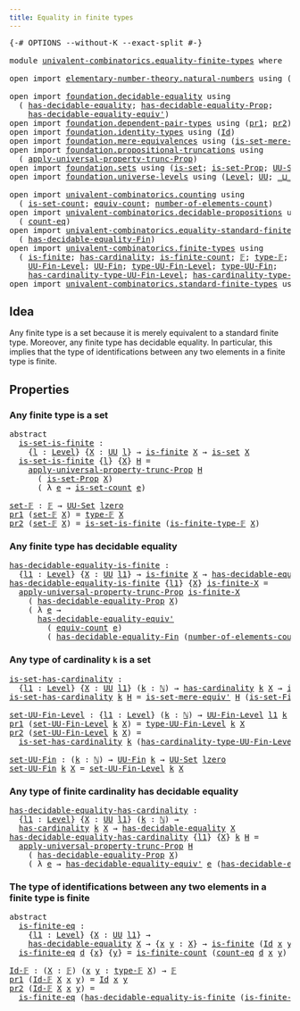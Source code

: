 ```yaml
---
title: Equality in finite types
---
```


<pre class="Agda"><a id="50" class="Symbol">{-#</a> <a id="54" class="Keyword">OPTIONS</a> <a id="62" class="Pragma">--without-K</a> <a id="74" class="Pragma">--exact-split</a> <a id="88" class="Symbol">#-}</a>

<a id="93" class="Keyword">module</a> <a id="100" href="univalent-combinatorics.equality-finite-types.html" class="Module">univalent-combinatorics.equality-finite-types</a> <a id="146" class="Keyword">where</a>

<a id="153" class="Keyword">open</a> <a id="158" class="Keyword">import</a> <a id="165" href="elementary-number-theory.natural-numbers.html" class="Module">elementary-number-theory.natural-numbers</a> <a id="206" class="Keyword">using</a> <a id="212" class="Symbol">(</a><a id="213" href="elementary-number-theory.natural-numbers.html#1530" class="Datatype">ℕ</a><a id="214" class="Symbol">)</a>

<a id="217" class="Keyword">open</a> <a id="222" class="Keyword">import</a> <a id="229" href="foundation.decidable-equality.html" class="Module">foundation.decidable-equality</a> <a id="259" class="Keyword">using</a>
  <a id="267" class="Symbol">(</a> <a id="269" href="foundation.decidable-equality.html#1799" class="Function">has-decidable-equality</a><a id="291" class="Symbol">;</a> <a id="293" href="foundation.decidable-equality.html#7773" class="Function">has-decidable-equality-Prop</a><a id="320" class="Symbol">;</a>
    <a id="326" href="foundation.decidable-equality.html#4824" class="Function">has-decidable-equality-equiv&#39;</a><a id="355" class="Symbol">)</a>
<a id="357" class="Keyword">open</a> <a id="362" class="Keyword">import</a> <a id="369" href="foundation.dependent-pair-types.html" class="Module">foundation.dependent-pair-types</a> <a id="401" class="Keyword">using</a> <a id="407" class="Symbol">(</a><a id="408" href="foundation-core.dependent-pair-types.html#605" class="Field">pr1</a><a id="411" class="Symbol">;</a> <a id="413" href="foundation-core.dependent-pair-types.html#617" class="Field">pr2</a><a id="416" class="Symbol">)</a>
<a id="418" class="Keyword">open</a> <a id="423" class="Keyword">import</a> <a id="430" href="foundation.identity-types.html" class="Module">foundation.identity-types</a> <a id="456" class="Keyword">using</a> <a id="462" class="Symbol">(</a><a id="463" href="foundation-core.identity-types.html#1767" class="Datatype">Id</a><a id="465" class="Symbol">)</a>
<a id="467" class="Keyword">open</a> <a id="472" class="Keyword">import</a> <a id="479" href="foundation.mere-equivalences.html" class="Module">foundation.mere-equivalences</a> <a id="508" class="Keyword">using</a> <a id="514" class="Symbol">(</a><a id="515" href="foundation.mere-equivalences.html#3474" class="Function">is-set-mere-equiv&#39;</a><a id="533" class="Symbol">)</a>
<a id="535" class="Keyword">open</a> <a id="540" class="Keyword">import</a> <a id="547" href="foundation.propositional-truncations.html" class="Module">foundation.propositional-truncations</a> <a id="584" class="Keyword">using</a>
  <a id="592" class="Symbol">(</a> <a id="594" href="foundation.propositional-truncations.html#5611" class="Function">apply-universal-property-trunc-Prop</a><a id="629" class="Symbol">)</a>
<a id="631" class="Keyword">open</a> <a id="636" class="Keyword">import</a> <a id="643" href="foundation.sets.html" class="Module">foundation.sets</a> <a id="659" class="Keyword">using</a> <a id="665" class="Symbol">(</a><a id="666" href="foundation-core.sets.html#1113" class="Function">is-set</a><a id="672" class="Symbol">;</a> <a id="674" href="foundation.sets.html#2425" class="Function">is-set-Prop</a><a id="685" class="Symbol">;</a> <a id="687" href="foundation-core.sets.html#1190" class="Function">UU-Set</a><a id="693" class="Symbol">)</a>
<a id="695" class="Keyword">open</a> <a id="700" class="Keyword">import</a> <a id="707" href="foundation.universe-levels.html" class="Module">foundation.universe-levels</a> <a id="734" class="Keyword">using</a> <a id="740" class="Symbol">(</a><a id="741" href="Agda.Primitive.html#597" class="Postulate">Level</a><a id="746" class="Symbol">;</a> <a id="748" href="foundation-core.universe-levels.html#235" class="Primitive">UU</a><a id="750" class="Symbol">;</a> <a id="752" href="Agda.Primitive.html#810" class="Primitive Operator">_⊔_</a><a id="755" class="Symbol">;</a> <a id="757" href="Agda.Primitive.html#764" class="Primitive">lzero</a><a id="762" class="Symbol">)</a>

<a id="765" class="Keyword">open</a> <a id="770" class="Keyword">import</a> <a id="777" href="univalent-combinatorics.counting.html" class="Module">univalent-combinatorics.counting</a> <a id="810" class="Keyword">using</a>
  <a id="818" class="Symbol">(</a> <a id="820" href="univalent-combinatorics.counting.html#2757" class="Function">is-set-count</a><a id="832" class="Symbol">;</a> <a id="834" href="univalent-combinatorics.counting.html#2098" class="Function">equiv-count</a><a id="845" class="Symbol">;</a> <a id="847" href="univalent-combinatorics.counting.html#2029" class="Function">number-of-elements-count</a><a id="871" class="Symbol">)</a>
<a id="873" class="Keyword">open</a> <a id="878" class="Keyword">import</a> <a id="885" href="univalent-combinatorics.decidable-propositions.html" class="Module">univalent-combinatorics.decidable-propositions</a> <a id="932" class="Keyword">using</a>
  <a id="940" class="Symbol">(</a> <a id="942" href="univalent-combinatorics.decidable-propositions.html#2364" class="Function">count-eq</a><a id="950" class="Symbol">)</a>
<a id="952" class="Keyword">open</a> <a id="957" class="Keyword">import</a> <a id="964" href="univalent-combinatorics.equality-standard-finite-types.html" class="Module">univalent-combinatorics.equality-standard-finite-types</a> <a id="1019" class="Keyword">using</a>
  <a id="1027" class="Symbol">(</a> <a id="1029" href="univalent-combinatorics.equality-standard-finite-types.html#2988" class="Function">has-decidable-equality-Fin</a><a id="1055" class="Symbol">)</a>
<a id="1057" class="Keyword">open</a> <a id="1062" class="Keyword">import</a> <a id="1069" href="univalent-combinatorics.finite-types.html" class="Module">univalent-combinatorics.finite-types</a> <a id="1106" class="Keyword">using</a>
  <a id="1114" class="Symbol">(</a> <a id="1116" href="univalent-combinatorics.finite-types.html#4004" class="Function">is-finite</a><a id="1125" class="Symbol">;</a> <a id="1127" href="univalent-combinatorics.finite-types.html#5078" class="Function">has-cardinality</a><a id="1142" class="Symbol">;</a> <a id="1144" href="univalent-combinatorics.finite-types.html#4243" class="Function">is-finite-count</a><a id="1159" class="Symbol">;</a> <a id="1161" href="univalent-combinatorics.finite-types.html#4743" class="Function">𝔽</a><a id="1162" class="Symbol">;</a> <a id="1164" href="univalent-combinatorics.finite-types.html#4782" class="Function">type-𝔽</a><a id="1170" class="Symbol">;</a> <a id="1172" href="univalent-combinatorics.finite-types.html#4827" class="Function">is-finite-type-𝔽</a><a id="1188" class="Symbol">;</a>
    <a id="1194" href="univalent-combinatorics.finite-types.html#5255" class="Function">UU-Fin-Level</a><a id="1206" class="Symbol">;</a> <a id="1208" href="univalent-combinatorics.finite-types.html#5722" class="Function">UU-Fin</a><a id="1214" class="Symbol">;</a> <a id="1216" href="univalent-combinatorics.finite-types.html#5350" class="Function">type-UU-Fin-Level</a><a id="1233" class="Symbol">;</a> <a id="1235" href="univalent-combinatorics.finite-types.html#5784" class="Function">type-UU-Fin</a><a id="1246" class="Symbol">;</a>
    <a id="1252" href="univalent-combinatorics.finite-types.html#5458" class="Function">has-cardinality-type-UU-Fin-Level</a><a id="1285" class="Symbol">;</a> <a id="1287" href="univalent-combinatorics.finite-types.html#5864" class="Function">has-cardinality-type-UU-Fin</a><a id="1314" class="Symbol">)</a>
<a id="1316" class="Keyword">open</a> <a id="1321" class="Keyword">import</a> <a id="1328" href="univalent-combinatorics.standard-finite-types.html" class="Module">univalent-combinatorics.standard-finite-types</a> <a id="1374" class="Keyword">using</a> <a id="1380" class="Symbol">(</a><a id="1381" href="univalent-combinatorics.standard-finite-types.html#2445" class="Function">is-set-Fin</a><a id="1391" class="Symbol">)</a>
</pre>
## Idea

Any finite type is a set because it is merely equivalent to a standard finite type. Moreover, any finite type has decidable equality. In particular, this implies that the type of identifications between any two elements in a finite type is finite.

## Properties

### Any finite type is a set

<pre class="Agda"><a id="1709" class="Keyword">abstract</a>
  <a id="is-set-is-finite"></a><a id="1720" href="univalent-combinatorics.equality-finite-types.html#1720" class="Function">is-set-is-finite</a> <a id="1737" class="Symbol">:</a>
    <a id="1743" class="Symbol">{</a><a id="1744" href="univalent-combinatorics.equality-finite-types.html#1744" class="Bound">l</a> <a id="1746" class="Symbol">:</a> <a id="1748" href="Agda.Primitive.html#597" class="Postulate">Level</a><a id="1753" class="Symbol">}</a> <a id="1755" class="Symbol">{</a><a id="1756" href="univalent-combinatorics.equality-finite-types.html#1756" class="Bound">X</a> <a id="1758" class="Symbol">:</a> <a id="1760" href="foundation-core.universe-levels.html#235" class="Primitive">UU</a> <a id="1763" href="univalent-combinatorics.equality-finite-types.html#1744" class="Bound">l</a><a id="1764" class="Symbol">}</a> <a id="1766" class="Symbol">→</a> <a id="1768" href="univalent-combinatorics.finite-types.html#4004" class="Function">is-finite</a> <a id="1778" href="univalent-combinatorics.equality-finite-types.html#1756" class="Bound">X</a> <a id="1780" class="Symbol">→</a> <a id="1782" href="foundation-core.sets.html#1113" class="Function">is-set</a> <a id="1789" href="univalent-combinatorics.equality-finite-types.html#1756" class="Bound">X</a>
  <a id="1793" href="univalent-combinatorics.equality-finite-types.html#1720" class="Function">is-set-is-finite</a> <a id="1810" class="Symbol">{</a><a id="1811" href="univalent-combinatorics.equality-finite-types.html#1811" class="Bound">l</a><a id="1812" class="Symbol">}</a> <a id="1814" class="Symbol">{</a><a id="1815" href="univalent-combinatorics.equality-finite-types.html#1815" class="Bound">X</a><a id="1816" class="Symbol">}</a> <a id="1818" href="univalent-combinatorics.equality-finite-types.html#1818" class="Bound">H</a> <a id="1820" class="Symbol">=</a>
    <a id="1826" href="foundation.propositional-truncations.html#5611" class="Function">apply-universal-property-trunc-Prop</a> <a id="1862" href="univalent-combinatorics.equality-finite-types.html#1818" class="Bound">H</a>
      <a id="1870" class="Symbol">(</a> <a id="1872" href="foundation.sets.html#2425" class="Function">is-set-Prop</a> <a id="1884" href="univalent-combinatorics.equality-finite-types.html#1815" class="Bound">X</a><a id="1885" class="Symbol">)</a>
      <a id="1893" class="Symbol">(</a> <a id="1895" class="Symbol">λ</a> <a id="1897" href="univalent-combinatorics.equality-finite-types.html#1897" class="Bound">e</a> <a id="1899" class="Symbol">→</a> <a id="1901" href="univalent-combinatorics.counting.html#2757" class="Function">is-set-count</a> <a id="1914" href="univalent-combinatorics.equality-finite-types.html#1897" class="Bound">e</a><a id="1915" class="Symbol">)</a>

<a id="set-𝔽"></a><a id="1918" href="univalent-combinatorics.equality-finite-types.html#1918" class="Function">set-𝔽</a> <a id="1924" class="Symbol">:</a> <a id="1926" href="univalent-combinatorics.finite-types.html#4743" class="Function">𝔽</a> <a id="1928" class="Symbol">→</a> <a id="1930" href="foundation-core.sets.html#1190" class="Function">UU-Set</a> <a id="1937" href="Agda.Primitive.html#764" class="Primitive">lzero</a>
<a id="1943" href="foundation-core.dependent-pair-types.html#605" class="Field">pr1</a> <a id="1947" class="Symbol">(</a><a id="1948" href="univalent-combinatorics.equality-finite-types.html#1918" class="Function">set-𝔽</a> <a id="1954" href="univalent-combinatorics.equality-finite-types.html#1954" class="Bound">X</a><a id="1955" class="Symbol">)</a> <a id="1957" class="Symbol">=</a> <a id="1959" href="univalent-combinatorics.finite-types.html#4782" class="Function">type-𝔽</a> <a id="1966" href="univalent-combinatorics.equality-finite-types.html#1954" class="Bound">X</a>
<a id="1968" href="foundation-core.dependent-pair-types.html#617" class="Field">pr2</a> <a id="1972" class="Symbol">(</a><a id="1973" href="univalent-combinatorics.equality-finite-types.html#1918" class="Function">set-𝔽</a> <a id="1979" href="univalent-combinatorics.equality-finite-types.html#1979" class="Bound">X</a><a id="1980" class="Symbol">)</a> <a id="1982" class="Symbol">=</a> <a id="1984" href="univalent-combinatorics.equality-finite-types.html#1720" class="Function">is-set-is-finite</a> <a id="2001" class="Symbol">(</a><a id="2002" href="univalent-combinatorics.finite-types.html#4827" class="Function">is-finite-type-𝔽</a> <a id="2019" href="univalent-combinatorics.equality-finite-types.html#1979" class="Bound">X</a><a id="2020" class="Symbol">)</a>
</pre>
### Any finite type has decidable equality

<pre class="Agda"><a id="has-decidable-equality-is-finite"></a><a id="2079" href="univalent-combinatorics.equality-finite-types.html#2079" class="Function">has-decidable-equality-is-finite</a> <a id="2112" class="Symbol">:</a>
  <a id="2116" class="Symbol">{</a><a id="2117" href="univalent-combinatorics.equality-finite-types.html#2117" class="Bound">l1</a> <a id="2120" class="Symbol">:</a> <a id="2122" href="Agda.Primitive.html#597" class="Postulate">Level</a><a id="2127" class="Symbol">}</a> <a id="2129" class="Symbol">{</a><a id="2130" href="univalent-combinatorics.equality-finite-types.html#2130" class="Bound">X</a> <a id="2132" class="Symbol">:</a> <a id="2134" href="foundation-core.universe-levels.html#235" class="Primitive">UU</a> <a id="2137" href="univalent-combinatorics.equality-finite-types.html#2117" class="Bound">l1</a><a id="2139" class="Symbol">}</a> <a id="2141" class="Symbol">→</a> <a id="2143" href="univalent-combinatorics.finite-types.html#4004" class="Function">is-finite</a> <a id="2153" href="univalent-combinatorics.equality-finite-types.html#2130" class="Bound">X</a> <a id="2155" class="Symbol">→</a> <a id="2157" href="foundation.decidable-equality.html#1799" class="Function">has-decidable-equality</a> <a id="2180" href="univalent-combinatorics.equality-finite-types.html#2130" class="Bound">X</a>
<a id="2182" href="univalent-combinatorics.equality-finite-types.html#2079" class="Function">has-decidable-equality-is-finite</a> <a id="2215" class="Symbol">{</a><a id="2216" href="univalent-combinatorics.equality-finite-types.html#2216" class="Bound">l1</a><a id="2218" class="Symbol">}</a> <a id="2220" class="Symbol">{</a><a id="2221" href="univalent-combinatorics.equality-finite-types.html#2221" class="Bound">X</a><a id="2222" class="Symbol">}</a> <a id="2224" href="univalent-combinatorics.equality-finite-types.html#2224" class="Bound">is-finite-X</a> <a id="2236" class="Symbol">=</a>
  <a id="2240" href="foundation.propositional-truncations.html#5611" class="Function">apply-universal-property-trunc-Prop</a> <a id="2276" href="univalent-combinatorics.equality-finite-types.html#2224" class="Bound">is-finite-X</a>
    <a id="2292" class="Symbol">(</a> <a id="2294" href="foundation.decidable-equality.html#7773" class="Function">has-decidable-equality-Prop</a> <a id="2322" href="univalent-combinatorics.equality-finite-types.html#2221" class="Bound">X</a><a id="2323" class="Symbol">)</a>
    <a id="2329" class="Symbol">(</a> <a id="2331" class="Symbol">λ</a> <a id="2333" href="univalent-combinatorics.equality-finite-types.html#2333" class="Bound">e</a> <a id="2335" class="Symbol">→</a>
      <a id="2343" href="foundation.decidable-equality.html#4824" class="Function">has-decidable-equality-equiv&#39;</a>
        <a id="2381" class="Symbol">(</a> <a id="2383" href="univalent-combinatorics.counting.html#2098" class="Function">equiv-count</a> <a id="2395" href="univalent-combinatorics.equality-finite-types.html#2333" class="Bound">e</a><a id="2396" class="Symbol">)</a>
        <a id="2406" class="Symbol">(</a> <a id="2408" href="univalent-combinatorics.equality-standard-finite-types.html#2988" class="Function">has-decidable-equality-Fin</a> <a id="2435" class="Symbol">(</a><a id="2436" href="univalent-combinatorics.counting.html#2029" class="Function">number-of-elements-count</a> <a id="2461" href="univalent-combinatorics.equality-finite-types.html#2333" class="Bound">e</a><a id="2462" class="Symbol">)))</a>
</pre>
### Any type of cardinality `k` is a set

<pre class="Agda"><a id="is-set-has-cardinality"></a><a id="2521" href="univalent-combinatorics.equality-finite-types.html#2521" class="Function">is-set-has-cardinality</a> <a id="2544" class="Symbol">:</a>
  <a id="2548" class="Symbol">{</a><a id="2549" href="univalent-combinatorics.equality-finite-types.html#2549" class="Bound">l1</a> <a id="2552" class="Symbol">:</a> <a id="2554" href="Agda.Primitive.html#597" class="Postulate">Level</a><a id="2559" class="Symbol">}</a> <a id="2561" class="Symbol">{</a><a id="2562" href="univalent-combinatorics.equality-finite-types.html#2562" class="Bound">X</a> <a id="2564" class="Symbol">:</a> <a id="2566" href="foundation-core.universe-levels.html#235" class="Primitive">UU</a> <a id="2569" href="univalent-combinatorics.equality-finite-types.html#2549" class="Bound">l1</a><a id="2571" class="Symbol">}</a> <a id="2573" class="Symbol">(</a><a id="2574" href="univalent-combinatorics.equality-finite-types.html#2574" class="Bound">k</a> <a id="2576" class="Symbol">:</a> <a id="2578" href="elementary-number-theory.natural-numbers.html#1530" class="Datatype">ℕ</a><a id="2579" class="Symbol">)</a> <a id="2581" class="Symbol">→</a> <a id="2583" href="univalent-combinatorics.finite-types.html#5078" class="Function">has-cardinality</a> <a id="2599" href="univalent-combinatorics.equality-finite-types.html#2574" class="Bound">k</a> <a id="2601" href="univalent-combinatorics.equality-finite-types.html#2562" class="Bound">X</a> <a id="2603" class="Symbol">→</a> <a id="2605" href="foundation-core.sets.html#1113" class="Function">is-set</a> <a id="2612" href="univalent-combinatorics.equality-finite-types.html#2562" class="Bound">X</a>
<a id="2614" href="univalent-combinatorics.equality-finite-types.html#2521" class="Function">is-set-has-cardinality</a> <a id="2637" href="univalent-combinatorics.equality-finite-types.html#2637" class="Bound">k</a> <a id="2639" href="univalent-combinatorics.equality-finite-types.html#2639" class="Bound">H</a> <a id="2641" class="Symbol">=</a> <a id="2643" href="foundation.mere-equivalences.html#3474" class="Function">is-set-mere-equiv&#39;</a> <a id="2662" href="univalent-combinatorics.equality-finite-types.html#2639" class="Bound">H</a> <a id="2664" class="Symbol">(</a><a id="2665" href="univalent-combinatorics.standard-finite-types.html#2445" class="Function">is-set-Fin</a> <a id="2676" href="univalent-combinatorics.equality-finite-types.html#2637" class="Bound">k</a><a id="2677" class="Symbol">)</a>

<a id="set-UU-Fin-Level"></a><a id="2680" href="univalent-combinatorics.equality-finite-types.html#2680" class="Function">set-UU-Fin-Level</a> <a id="2697" class="Symbol">:</a> <a id="2699" class="Symbol">{</a><a id="2700" href="univalent-combinatorics.equality-finite-types.html#2700" class="Bound">l1</a> <a id="2703" class="Symbol">:</a> <a id="2705" href="Agda.Primitive.html#597" class="Postulate">Level</a><a id="2710" class="Symbol">}</a> <a id="2712" class="Symbol">(</a><a id="2713" href="univalent-combinatorics.equality-finite-types.html#2713" class="Bound">k</a> <a id="2715" class="Symbol">:</a> <a id="2717" href="elementary-number-theory.natural-numbers.html#1530" class="Datatype">ℕ</a><a id="2718" class="Symbol">)</a> <a id="2720" class="Symbol">→</a> <a id="2722" href="univalent-combinatorics.finite-types.html#5255" class="Function">UU-Fin-Level</a> <a id="2735" href="univalent-combinatorics.equality-finite-types.html#2700" class="Bound">l1</a> <a id="2738" href="univalent-combinatorics.equality-finite-types.html#2713" class="Bound">k</a> <a id="2740" class="Symbol">→</a> <a id="2742" href="foundation-core.sets.html#1190" class="Function">UU-Set</a> <a id="2749" href="univalent-combinatorics.equality-finite-types.html#2700" class="Bound">l1</a>
<a id="2752" href="foundation-core.dependent-pair-types.html#605" class="Field">pr1</a> <a id="2756" class="Symbol">(</a><a id="2757" href="univalent-combinatorics.equality-finite-types.html#2680" class="Function">set-UU-Fin-Level</a> <a id="2774" href="univalent-combinatorics.equality-finite-types.html#2774" class="Bound">k</a> <a id="2776" href="univalent-combinatorics.equality-finite-types.html#2776" class="Bound">X</a><a id="2777" class="Symbol">)</a> <a id="2779" class="Symbol">=</a> <a id="2781" href="univalent-combinatorics.finite-types.html#5350" class="Function">type-UU-Fin-Level</a> <a id="2799" href="univalent-combinatorics.equality-finite-types.html#2774" class="Bound">k</a> <a id="2801" href="univalent-combinatorics.equality-finite-types.html#2776" class="Bound">X</a>
<a id="2803" href="foundation-core.dependent-pair-types.html#617" class="Field">pr2</a> <a id="2807" class="Symbol">(</a><a id="2808" href="univalent-combinatorics.equality-finite-types.html#2680" class="Function">set-UU-Fin-Level</a> <a id="2825" href="univalent-combinatorics.equality-finite-types.html#2825" class="Bound">k</a> <a id="2827" href="univalent-combinatorics.equality-finite-types.html#2827" class="Bound">X</a><a id="2828" class="Symbol">)</a> <a id="2830" class="Symbol">=</a>
  <a id="2834" href="univalent-combinatorics.equality-finite-types.html#2521" class="Function">is-set-has-cardinality</a> <a id="2857" href="univalent-combinatorics.equality-finite-types.html#2825" class="Bound">k</a> <a id="2859" class="Symbol">(</a><a id="2860" href="univalent-combinatorics.finite-types.html#5458" class="Function">has-cardinality-type-UU-Fin-Level</a> <a id="2894" href="univalent-combinatorics.equality-finite-types.html#2825" class="Bound">k</a> <a id="2896" href="univalent-combinatorics.equality-finite-types.html#2827" class="Bound">X</a><a id="2897" class="Symbol">)</a>

<a id="set-UU-Fin"></a><a id="2900" href="univalent-combinatorics.equality-finite-types.html#2900" class="Function">set-UU-Fin</a> <a id="2911" class="Symbol">:</a> <a id="2913" class="Symbol">(</a><a id="2914" href="univalent-combinatorics.equality-finite-types.html#2914" class="Bound">k</a> <a id="2916" class="Symbol">:</a> <a id="2918" href="elementary-number-theory.natural-numbers.html#1530" class="Datatype">ℕ</a><a id="2919" class="Symbol">)</a> <a id="2921" class="Symbol">→</a> <a id="2923" href="univalent-combinatorics.finite-types.html#5722" class="Function">UU-Fin</a> <a id="2930" href="univalent-combinatorics.equality-finite-types.html#2914" class="Bound">k</a> <a id="2932" class="Symbol">→</a> <a id="2934" href="foundation-core.sets.html#1190" class="Function">UU-Set</a> <a id="2941" href="Agda.Primitive.html#764" class="Primitive">lzero</a>
<a id="2947" href="univalent-combinatorics.equality-finite-types.html#2900" class="Function">set-UU-Fin</a> <a id="2958" href="univalent-combinatorics.equality-finite-types.html#2958" class="Bound">k</a> <a id="2960" href="univalent-combinatorics.equality-finite-types.html#2960" class="Bound">X</a> <a id="2962" class="Symbol">=</a> <a id="2964" href="univalent-combinatorics.equality-finite-types.html#2680" class="Function">set-UU-Fin-Level</a> <a id="2981" href="univalent-combinatorics.equality-finite-types.html#2958" class="Bound">k</a> <a id="2983" href="univalent-combinatorics.equality-finite-types.html#2960" class="Bound">X</a>
</pre>
### Any type of finite cardinality has decidable equality

<pre class="Agda"><a id="has-decidable-equality-has-cardinality"></a><a id="3057" href="univalent-combinatorics.equality-finite-types.html#3057" class="Function">has-decidable-equality-has-cardinality</a> <a id="3096" class="Symbol">:</a>
  <a id="3100" class="Symbol">{</a><a id="3101" href="univalent-combinatorics.equality-finite-types.html#3101" class="Bound">l1</a> <a id="3104" class="Symbol">:</a> <a id="3106" href="Agda.Primitive.html#597" class="Postulate">Level</a><a id="3111" class="Symbol">}</a> <a id="3113" class="Symbol">{</a><a id="3114" href="univalent-combinatorics.equality-finite-types.html#3114" class="Bound">X</a> <a id="3116" class="Symbol">:</a> <a id="3118" href="foundation-core.universe-levels.html#235" class="Primitive">UU</a> <a id="3121" href="univalent-combinatorics.equality-finite-types.html#3101" class="Bound">l1</a><a id="3123" class="Symbol">}</a> <a id="3125" class="Symbol">(</a><a id="3126" href="univalent-combinatorics.equality-finite-types.html#3126" class="Bound">k</a> <a id="3128" class="Symbol">:</a> <a id="3130" href="elementary-number-theory.natural-numbers.html#1530" class="Datatype">ℕ</a><a id="3131" class="Symbol">)</a> <a id="3133" class="Symbol">→</a>
  <a id="3137" href="univalent-combinatorics.finite-types.html#5078" class="Function">has-cardinality</a> <a id="3153" href="univalent-combinatorics.equality-finite-types.html#3126" class="Bound">k</a> <a id="3155" href="univalent-combinatorics.equality-finite-types.html#3114" class="Bound">X</a> <a id="3157" class="Symbol">→</a> <a id="3159" href="foundation.decidable-equality.html#1799" class="Function">has-decidable-equality</a> <a id="3182" href="univalent-combinatorics.equality-finite-types.html#3114" class="Bound">X</a>
<a id="3184" href="univalent-combinatorics.equality-finite-types.html#3057" class="Function">has-decidable-equality-has-cardinality</a> <a id="3223" class="Symbol">{</a><a id="3224" href="univalent-combinatorics.equality-finite-types.html#3224" class="Bound">l1</a><a id="3226" class="Symbol">}</a> <a id="3228" class="Symbol">{</a><a id="3229" href="univalent-combinatorics.equality-finite-types.html#3229" class="Bound">X</a><a id="3230" class="Symbol">}</a> <a id="3232" href="univalent-combinatorics.equality-finite-types.html#3232" class="Bound">k</a> <a id="3234" href="univalent-combinatorics.equality-finite-types.html#3234" class="Bound">H</a> <a id="3236" class="Symbol">=</a>
  <a id="3240" href="foundation.propositional-truncations.html#5611" class="Function">apply-universal-property-trunc-Prop</a> <a id="3276" href="univalent-combinatorics.equality-finite-types.html#3234" class="Bound">H</a>
    <a id="3282" class="Symbol">(</a> <a id="3284" href="foundation.decidable-equality.html#7773" class="Function">has-decidable-equality-Prop</a> <a id="3312" href="univalent-combinatorics.equality-finite-types.html#3229" class="Bound">X</a><a id="3313" class="Symbol">)</a>
    <a id="3319" class="Symbol">(</a> <a id="3321" class="Symbol">λ</a> <a id="3323" href="univalent-combinatorics.equality-finite-types.html#3323" class="Bound">e</a> <a id="3325" class="Symbol">→</a> <a id="3327" href="foundation.decidable-equality.html#4824" class="Function">has-decidable-equality-equiv&#39;</a> <a id="3357" href="univalent-combinatorics.equality-finite-types.html#3323" class="Bound">e</a> <a id="3359" class="Symbol">(</a><a id="3360" href="univalent-combinatorics.equality-standard-finite-types.html#2988" class="Function">has-decidable-equality-Fin</a> <a id="3387" href="univalent-combinatorics.equality-finite-types.html#3232" class="Bound">k</a><a id="3388" class="Symbol">))</a>
</pre>
### The type of identifications between any two elements in a finite type is finite

<pre class="Agda"><a id="3489" class="Keyword">abstract</a>
  <a id="is-finite-eq"></a><a id="3500" href="univalent-combinatorics.equality-finite-types.html#3500" class="Function">is-finite-eq</a> <a id="3513" class="Symbol">:</a>
    <a id="3519" class="Symbol">{</a><a id="3520" href="univalent-combinatorics.equality-finite-types.html#3520" class="Bound">l1</a> <a id="3523" class="Symbol">:</a> <a id="3525" href="Agda.Primitive.html#597" class="Postulate">Level</a><a id="3530" class="Symbol">}</a> <a id="3532" class="Symbol">{</a><a id="3533" href="univalent-combinatorics.equality-finite-types.html#3533" class="Bound">X</a> <a id="3535" class="Symbol">:</a> <a id="3537" href="foundation-core.universe-levels.html#235" class="Primitive">UU</a> <a id="3540" href="univalent-combinatorics.equality-finite-types.html#3520" class="Bound">l1</a><a id="3542" class="Symbol">}</a> <a id="3544" class="Symbol">→</a>
    <a id="3550" href="foundation.decidable-equality.html#1799" class="Function">has-decidable-equality</a> <a id="3573" href="univalent-combinatorics.equality-finite-types.html#3533" class="Bound">X</a> <a id="3575" class="Symbol">→</a> <a id="3577" class="Symbol">{</a><a id="3578" href="univalent-combinatorics.equality-finite-types.html#3578" class="Bound">x</a> <a id="3580" href="univalent-combinatorics.equality-finite-types.html#3580" class="Bound">y</a> <a id="3582" class="Symbol">:</a> <a id="3584" href="univalent-combinatorics.equality-finite-types.html#3533" class="Bound">X</a><a id="3585" class="Symbol">}</a> <a id="3587" class="Symbol">→</a> <a id="3589" href="univalent-combinatorics.finite-types.html#4004" class="Function">is-finite</a> <a id="3599" class="Symbol">(</a><a id="3600" href="foundation-core.identity-types.html#1767" class="Datatype">Id</a> <a id="3603" href="univalent-combinatorics.equality-finite-types.html#3578" class="Bound">x</a> <a id="3605" href="univalent-combinatorics.equality-finite-types.html#3580" class="Bound">y</a><a id="3606" class="Symbol">)</a>
  <a id="3610" href="univalent-combinatorics.equality-finite-types.html#3500" class="Function">is-finite-eq</a> <a id="3623" href="univalent-combinatorics.equality-finite-types.html#3623" class="Bound">d</a> <a id="3625" class="Symbol">{</a><a id="3626" href="univalent-combinatorics.equality-finite-types.html#3626" class="Bound">x</a><a id="3627" class="Symbol">}</a> <a id="3629" class="Symbol">{</a><a id="3630" href="univalent-combinatorics.equality-finite-types.html#3630" class="Bound">y</a><a id="3631" class="Symbol">}</a> <a id="3633" class="Symbol">=</a> <a id="3635" href="univalent-combinatorics.finite-types.html#4243" class="Function">is-finite-count</a> <a id="3651" class="Symbol">(</a><a id="3652" href="univalent-combinatorics.decidable-propositions.html#2364" class="Function">count-eq</a> <a id="3661" href="univalent-combinatorics.equality-finite-types.html#3623" class="Bound">d</a> <a id="3663" href="univalent-combinatorics.equality-finite-types.html#3626" class="Bound">x</a> <a id="3665" href="univalent-combinatorics.equality-finite-types.html#3630" class="Bound">y</a><a id="3666" class="Symbol">)</a>

<a id="Id-𝔽"></a><a id="3669" href="univalent-combinatorics.equality-finite-types.html#3669" class="Function">Id-𝔽</a> <a id="3674" class="Symbol">:</a> <a id="3676" class="Symbol">(</a><a id="3677" href="univalent-combinatorics.equality-finite-types.html#3677" class="Bound">X</a> <a id="3679" class="Symbol">:</a> <a id="3681" href="univalent-combinatorics.finite-types.html#4743" class="Function">𝔽</a><a id="3682" class="Symbol">)</a> <a id="3684" class="Symbol">(</a><a id="3685" href="univalent-combinatorics.equality-finite-types.html#3685" class="Bound">x</a> <a id="3687" href="univalent-combinatorics.equality-finite-types.html#3687" class="Bound">y</a> <a id="3689" class="Symbol">:</a> <a id="3691" href="univalent-combinatorics.finite-types.html#4782" class="Function">type-𝔽</a> <a id="3698" href="univalent-combinatorics.equality-finite-types.html#3677" class="Bound">X</a><a id="3699" class="Symbol">)</a> <a id="3701" class="Symbol">→</a> <a id="3703" href="univalent-combinatorics.finite-types.html#4743" class="Function">𝔽</a>
<a id="3705" href="foundation-core.dependent-pair-types.html#605" class="Field">pr1</a> <a id="3709" class="Symbol">(</a><a id="3710" href="univalent-combinatorics.equality-finite-types.html#3669" class="Function">Id-𝔽</a> <a id="3715" href="univalent-combinatorics.equality-finite-types.html#3715" class="Bound">X</a> <a id="3717" href="univalent-combinatorics.equality-finite-types.html#3717" class="Bound">x</a> <a id="3719" href="univalent-combinatorics.equality-finite-types.html#3719" class="Bound">y</a><a id="3720" class="Symbol">)</a> <a id="3722" class="Symbol">=</a> <a id="3724" href="foundation-core.identity-types.html#1767" class="Datatype">Id</a> <a id="3727" href="univalent-combinatorics.equality-finite-types.html#3717" class="Bound">x</a> <a id="3729" href="univalent-combinatorics.equality-finite-types.html#3719" class="Bound">y</a>
<a id="3731" href="foundation-core.dependent-pair-types.html#617" class="Field">pr2</a> <a id="3735" class="Symbol">(</a><a id="3736" href="univalent-combinatorics.equality-finite-types.html#3669" class="Function">Id-𝔽</a> <a id="3741" href="univalent-combinatorics.equality-finite-types.html#3741" class="Bound">X</a> <a id="3743" href="univalent-combinatorics.equality-finite-types.html#3743" class="Bound">x</a> <a id="3745" href="univalent-combinatorics.equality-finite-types.html#3745" class="Bound">y</a><a id="3746" class="Symbol">)</a> <a id="3748" class="Symbol">=</a>
  <a id="3752" href="univalent-combinatorics.equality-finite-types.html#3500" class="Function">is-finite-eq</a> <a id="3765" class="Symbol">(</a><a id="3766" href="univalent-combinatorics.equality-finite-types.html#2079" class="Function">has-decidable-equality-is-finite</a> <a id="3799" class="Symbol">(</a><a id="3800" href="univalent-combinatorics.finite-types.html#4827" class="Function">is-finite-type-𝔽</a> <a id="3817" href="univalent-combinatorics.equality-finite-types.html#3741" class="Bound">X</a><a id="3818" class="Symbol">))</a>
</pre>